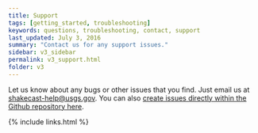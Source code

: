 ```yaml
---
title: Support
tags: [getting_started, troubleshooting]
keywords: questions, troubleshooting, contact, support
last_updated: July 3, 2016
summary: "Contact us for any support issues."
sidebar: v3_sidebar
permalink: v3_support.html
folder: v3
---
```


Let us know about any bugs or other issues that you find. Just email us at <a href="mailto:shakecast-help@usgs.gov">shakecast-help@usgs.gov</a>. You can also [create issues directly within the Github repository here](https://github.com/klin-usgs/ShakeCast/issues).

{% include links.html %}

